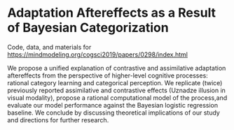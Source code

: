# Adaptation Aftereffects as a Result of Bayesian Categorization

Code, data, and materials for https://mindmodeling.org/cogsci2019/papers/0298/index.html

We propose a unified explanation of contrastive and assimilative adaptation aftereffects from the perspective of higher-level cognitive processes: rational category learning and categorical perception. We replicate (twice) previously reported assimilative and contrastive effects (Uznadze illusion in visual modality), propose a rational computational model of the process,and evaluate our model performance against the Bayesian logistic regression baseline. We conclude by discussing theoretical implications of our study and directions for further research.
